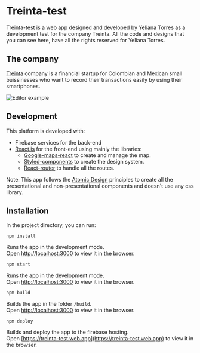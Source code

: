 # Treinta-test

Treinta-test is a web app designed and developed by Yeliana Torres as a development test for the company Treinta. All the code and designs that you can see here, have all the rights reserved for Yeliana Torres.

## The company

[Treinta](https://www.treinta.co/) company is a financial startup for Colombian and Mexican small buissinesses who want to record their transactions easily by using their smartphones.

![Editor example](public/img/demo.gif)

## Development

This platform is developed with:
- Firebase services for the back-end
- [React.js](https://github.com/facebook/react) for the front-end using mainly the libraries:
  - [Google-maps-react](https://www.npmjs.com/package/google-maps-react) to create and manage the map.
  - [Styled-components](https://github.com/styled-components/styled-components) to create the design system.
  - [React-router](https://github.com/styled-components/styled-components) to handle all the routes.

Note: This app follows the [Atomic Design](https://codeburst.io/atomic-design-with-react-e7aea8152957) principles to create all the presentational and non-presentational components and doesn't use any css library.

## Installation

In the project directory, you can run:

`npm install`

Runs the app in the development mode.<br>
Open [http://localhost:3000](http://localhost:3000) to view it in the browser.

`npm start`

Runs the app in the development mode.<br>
Open [http://localhost:3000](http://localhost:3000) to view it in the browser.

`npm build`

Builds the app in the folder `/build`.<br>
Open [http://localhost:3000](http://localhost:3000) to view it in the browser.

`npm deploy`

Builds and deploy the app to the firebase hosting.<br>
Open [https://treinta-test.web.app](https://treinta-test.web.app) to view it in the browser.
